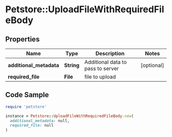 # Petstore::UploadFileWithRequiredFileBody

## Properties

| Name | Type | Description | Notes |
| ---- | ---- | ----------- | ----- |
| **additional_metadata** | **String** | Additional data to pass to server | [optional] |
| **required_file** | **File** | file to upload |  |

## Code Sample

```ruby
require 'petstore'

instance = Petstore::UploadFileWithRequiredFileBody.new(
  additional_metadata: null,
  required_file: null
)
```

